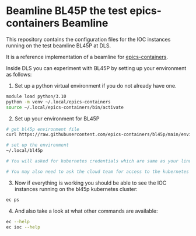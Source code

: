 Beamline BL45P the test epics-containers Beamline
=================================================

This repository contains the configuration files for the IOC instances
running on the test beamline BL45P at DLS.

It is a reference implementation of a beamline for
[epics-containers](https://github.com/epics-containers).

Inside DLS you can experiment with BL45P by setting up your environment
as follows:

1. Set up a python virtual environment if you do not already have one.

```bash
module load python/3.10
python -m venv ~/.local/epics-containers
source ~/.local/epics-containers/bin/activate
```

2. Set up your environment for BL45P

```bash
# get bl45p environment file
curl https://raw.githubusercontent.com/epics-containers/bl45p/main/environment.sh -o ~/.local/bin/bl45p

# set up the environment
~/.local/bl45p

# You will asked for kubernetes credentials which are same as your linux login.

# You may also need to ask the cloud team for access to the kubernetes namespace bl45p on pollux.
```

3. Now if everything is working you should be able to see the IOC instances
   running on the bl45p kubernetes cluster:

```bash
ec ps
```

4. And also take a look at what other commands are available:

```bash
ec --help
ec ioc --help
```

